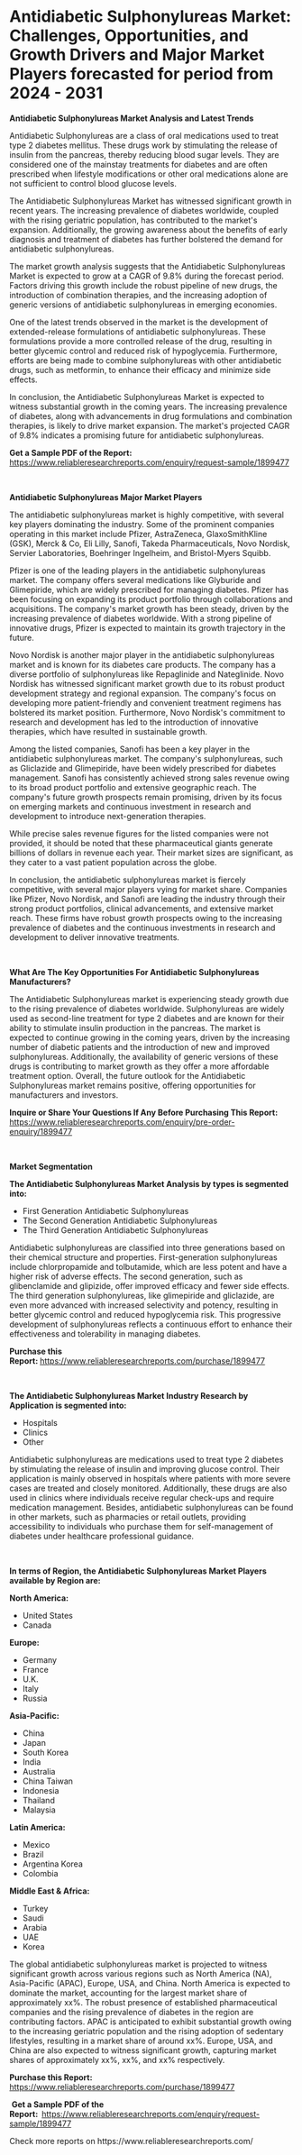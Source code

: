 <p><h1>Antidiabetic Sulphonylureas Market: Challenges, Opportunities, and Growth Drivers and Major Market Players forecasted for period from 2024 - 2031</h1></p><p><strong>Antidiabetic Sulphonylureas Market Analysis and Latest Trends</strong></p>
<p><p>Antidiabetic Sulphonylureas are a class of oral medications used to treat type 2 diabetes mellitus. These drugs work by stimulating the release of insulin from the pancreas, thereby reducing blood sugar levels. They are considered one of the mainstay treatments for diabetes and are often prescribed when lifestyle modifications or other oral medications alone are not sufficient to control blood glucose levels.</p><p>The Antidiabetic Sulphonylureas Market has witnessed significant growth in recent years. The increasing prevalence of diabetes worldwide, coupled with the rising geriatric population, has contributed to the market's expansion. Additionally, the growing awareness about the benefits of early diagnosis and treatment of diabetes has further bolstered the demand for antidiabetic sulphonylureas.</p><p>The market growth analysis suggests that the Antidiabetic Sulphonylureas Market is expected to grow at a CAGR of 9.8% during the forecast period. Factors driving this growth include the robust pipeline of new drugs, the introduction of combination therapies, and the increasing adoption of generic versions of antidiabetic sulphonylureas in emerging economies.</p><p>One of the latest trends observed in the market is the development of extended-release formulations of antidiabetic sulphonylureas. These formulations provide a more controlled release of the drug, resulting in better glycemic control and reduced risk of hypoglycemia. Furthermore, efforts are being made to combine sulphonylureas with other antidiabetic drugs, such as metformin, to enhance their efficacy and minimize side effects.</p><p>In conclusion, the Antidiabetic Sulphonylureas Market is expected to witness substantial growth in the coming years. The increasing prevalence of diabetes, along with advancements in drug formulations and combination therapies, is likely to drive market expansion. The market's projected CAGR of 9.8% indicates a promising future for antidiabetic sulphonylureas.</p></p>
<p><strong>Get a Sample PDF of the Report:&nbsp;</strong> <a href="https://www.reliableresearchreports.com/enquiry/request-sample/1899477">https://www.reliableresearchreports.com/enquiry/request-sample/1899477</a></p>
<p>&nbsp;</p>
<p><strong>Antidiabetic Sulphonylureas Major Market Players</strong></p>
<p><p>The antidiabetic sulphonylureas market is highly competitive, with several key players dominating the industry. Some of the prominent companies operating in this market include Pfizer, AstraZeneca, GlaxoSmithKline (GSK), Merck & Co, Eli Lilly, Sanofi, Takeda Pharmaceuticals, Novo Nordisk, Servier Laboratories, Boehringer Ingelheim, and Bristol-Myers Squibb.</p><p>Pfizer is one of the leading players in the antidiabetic sulphonylureas market. The company offers several medications like Glyburide and Glimepiride, which are widely prescribed for managing diabetes. Pfizer has been focusing on expanding its product portfolio through collaborations and acquisitions. The company's market growth has been steady, driven by the increasing prevalence of diabetes worldwide. With a strong pipeline of innovative drugs, Pfizer is expected to maintain its growth trajectory in the future.</p><p>Novo Nordisk is another major player in the antidiabetic sulphonylureas market and is known for its diabetes care products. The company has a diverse portfolio of sulphonylureas like Repaglinide and Nateglinide. Novo Nordisk has witnessed significant market growth due to its robust product development strategy and regional expansion. The company's focus on developing more patient-friendly and convenient treatment regimens has bolstered its market position. Furthermore, Novo Nordisk's commitment to research and development has led to the introduction of innovative therapies, which have resulted in sustainable growth.</p><p>Among the listed companies, Sanofi has been a key player in the antidiabetic sulphonylureas market. The company's sulphonylureas, such as Gliclazide and Glimepiride, have been widely prescribed for diabetes management. Sanofi has consistently achieved strong sales revenue owing to its broad product portfolio and extensive geographic reach. The company's future growth prospects remain promising, driven by its focus on emerging markets and continuous investment in research and development to introduce next-generation therapies.</p><p>While precise sales revenue figures for the listed companies were not provided, it should be noted that these pharmaceutical giants generate billions of dollars in revenue each year. Their market sizes are significant, as they cater to a vast patient population across the globe.</p><p>In conclusion, the antidiabetic sulphonylureas market is fiercely competitive, with several major players vying for market share. Companies like Pfizer, Novo Nordisk, and Sanofi are leading the industry through their strong product portfolios, clinical advancements, and extensive market reach. These firms have robust growth prospects owing to the increasing prevalence of diabetes and the continuous investments in research and development to deliver innovative treatments.</p></p>
<p>&nbsp;</p>
<p><strong>What Are The Key Opportunities For Antidiabetic Sulphonylureas Manufacturers?</strong></p>
<p><p>The Antidiabetic Sulphonylureas market is experiencing steady growth due to the rising prevalence of diabetes worldwide. Sulphonylureas are widely used as second-line treatment for type 2 diabetes and are known for their ability to stimulate insulin production in the pancreas. The market is expected to continue growing in the coming years, driven by the increasing number of diabetic patients and the introduction of new and improved sulphonylureas. Additionally, the availability of generic versions of these drugs is contributing to market growth as they offer a more affordable treatment option. Overall, the future outlook for the Antidiabetic Sulphonylureas market remains positive, offering opportunities for manufacturers and investors.</p></p>
<p><strong>Inquire or Share Your Questions If Any Before Purchasing This Report:</strong> <a href="https://www.reliableresearchreports.com/enquiry/pre-order-enquiry/1899477">https://www.reliableresearchreports.com/enquiry/pre-order-enquiry/1899477</a></p>
<p>&nbsp;</p>
<p><strong>Market Segmentation</strong></p>
<p><strong>The Antidiabetic Sulphonylureas Market Analysis by types is segmented into:</strong></p>
<p><ul><li>First Generation Antidiabetic Sulphonylureas</li><li>The Second Generation Antidiabetic Sulphonylureas</li><li>The Third Generation Antidiabetic Sulphonylureas</li></ul></p>
<p><p>Antidiabetic sulphonylureas are classified into three generations based on their chemical structure and properties. First-generation sulphonylureas include chlorpropamide and tolbutamide, which are less potent and have a higher risk of adverse effects. The second generation, such as glibenclamide and glipizide, offer improved efficacy and fewer side effects. The third generation sulphonylureas, like glimepiride and gliclazide, are even more advanced with increased selectivity and potency, resulting in better glycemic control and reduced hypoglycemia risk. This progressive development of sulphonylureas reflects a continuous effort to enhance their effectiveness and tolerability in managing diabetes.</p></p>
<p><strong>Purchase this Report:&nbsp;</strong><a href="https://www.reliableresearchreports.com/purchase/1899477">https://www.reliableresearchreports.com/purchase/1899477</a></p>
<p>&nbsp;</p>
<p><strong>The Antidiabetic Sulphonylureas Market Industry Research by Application is segmented into:</strong></p>
<p><ul><li>Hospitals</li><li>Clinics</li><li>Other</li></ul></p>
<p><p>Antidiabetic sulphonylureas are medications used to treat type 2 diabetes by stimulating the release of insulin and improving glucose control. Their application is mainly observed in hospitals where patients with more severe cases are treated and closely monitored. Additionally, these drugs are also used in clinics where individuals receive regular check-ups and require medication management. Besides, antidiabetic sulphonylureas can be found in other markets, such as pharmacies or retail outlets, providing accessibility to individuals who purchase them for self-management of diabetes under healthcare professional guidance.</p></p>
<p>&nbsp;</p>
<p><strong>In terms of Region, the Antidiabetic Sulphonylureas Market Players available by Region are:</strong></p>
<p>
    <p> <strong> North America: </strong>
        <ul>
            <li>United States</li>
            <li>Canada</li>
        </ul>
        </p> 
    <p> <strong> Europe: </strong>
        <ul>
            <li>Germany</li>
            <li>France</li>
            <li>U.K.</li>
            <li>Italy</li>
            <li>Russia</li>
        </ul>
        </p> 
    <p> <strong> Asia-Pacific: </strong>
        <ul>
            <li>China</li>
            <li>Japan</li>
            <li>South Korea</li>
            <li>India</li>
            <li>Australia</li>
            <li>China Taiwan</li>
            <li>Indonesia</li>
            <li>Thailand</li>
            <li>Malaysia</li>
        </ul>
        </p> 
    <p> <strong> Latin America: </strong>
        <ul>
            <li>Mexico</li>
            <li>Brazil</li>
            <li>Argentina Korea</li>
            <li>Colombia</li>
        </ul>
        </p> 
    <p> <strong> Middle East & Africa: </strong>
        <ul>
            <li>Turkey</li>
            <li>Saudi</li>
            <li>Arabia</li>
            <li>UAE</li>
            <li>Korea</li>
        </ul>
    </p>
    </p>
<p><p>The global antidiabetic sulphonylureas market is projected to witness significant growth across various regions such as North America (NA), Asia-Pacific (APAC), Europe, USA, and China. North America is expected to dominate the market, accounting for the largest market share of approximately xx%. The robust presence of established pharmaceutical companies and the rising prevalence of diabetes in the region are contributing factors. APAC is anticipated to exhibit substantial growth owing to the increasing geriatric population and the rising adoption of sedentary lifestyles, resulting in a market share of around xx%. Europe, USA, and China are also expected to witness significant growth, capturing market shares of approximately xx%, xx%, and xx% respectively.</p></p>
<p><strong>Purchase this Report: </strong><a href="https://www.reliableresearchreports.com/purchase/1899477">https://www.reliableresearchreports.com/purchase/1899477</a></p>
<p>&nbsp;<strong>Get a Sample PDF of the Report:&nbsp;&nbsp;</strong><a href="https://www.reliableresearchreports.com/enquiry/request-sample/1899477">https://www.reliableresearchreports.com/enquiry/request-sample/1899477</a></p>
<p><strong></strong></p>
<p>Check more reports on https://www.reliableresearchreports.com/</p>